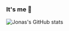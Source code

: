 ### It's me 👋

![Jonas's GitHub stats](https://github-readme-stats.vercel.app/api?username=JonasThierbach&show_icons=true&hide_border=true&title_color=56a2f9&text_color=b3bac2&bg_color=161b22)

